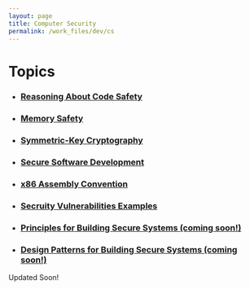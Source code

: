 ```yaml
---
layout: page
title: Computer Security
permalink: /work_files/dev/cs
---
```


# Topics

* ### [Reasoning About Code Safety](/work_files/dev/cs/racs)

* ### [Memory Safety](/work_files/dev/cs/ms)

* ### [Symmetric-Key Cryptography](/work_files/dev/cs/ic)

* ### [Secure Software Development](/work_files/dev/cs/ssd)

* ### [x86 Assembly Convention](/work_files/dev/cs/x86)

* ### [Secruity Vulnerabilities Examples](/work_files/dev/cs/sve)

* ### [Principles for Building Secure Systems (coming soon!)](/work_files/dev/cs/pbss)

* ### [Design Patterns for Building Secure Systems (coming soon!)](/work_files/dev/cs/dpbss)




Updated Soon!
